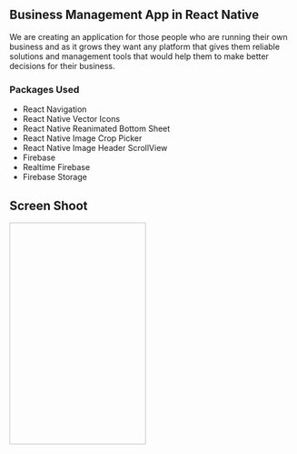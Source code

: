 <H2>Business Management App in React Native</H2>

We are creating an application for those people who are running their own business and as it
grows they want any platform that gives them reliable solutions and management tools that would
help them to make better decisions for their business.

<H3>Packages Used</H3>
<ul>
  <li>React Navigation</li>
  <li>React Native Vector Icons</li>
  <li>React Native Reanimated Bottom Sheet</li>
  <li>React Native Image Crop Picker</li>
  <li>React Native Image Header ScrollView</li>
  <li>Firebase</li>
  <li>Realtime Firebase</li>
  <li>Firebase Storage</li>
</ul>

<H2> Screen Shoot </H2>

<img scr = "https://fxtrader-ryu.com/wp-content/uploads/2022/05/undraw_real_time_analytics_re_yliv-e1651621514927.png" width="240" height="390">
